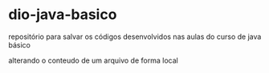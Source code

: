 # dio-java-basico
repositório para salvar os códigos desenvolvidos  nas aulas do curso de java básico

alterando o conteudo de um arquivo de forma local

